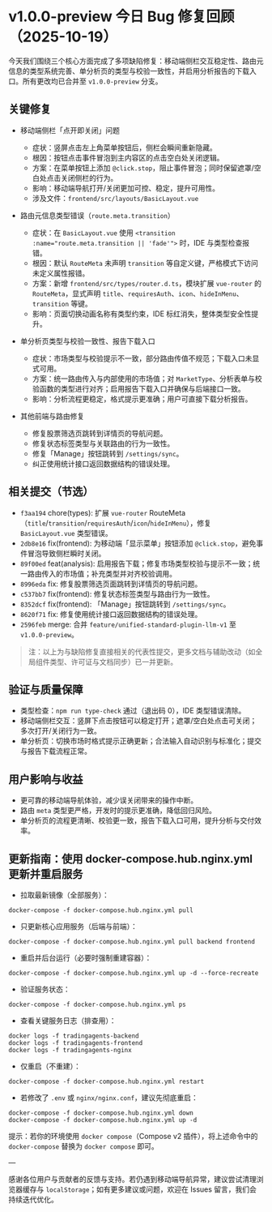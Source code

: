 # v1.0.0-preview 今日 Bug 修复回顾（2025-10-19）

今天我们围绕三个核心方面完成了多项缺陷修复：移动端侧栏交互稳定性、路由元信息的类型系统完善、单分析页的类型与校验一致性，并启用分析报告的下载入口。所有更改均已合并至 `v1.0.0-preview` 分支。

## 关键修复

- 移动端侧栏「点开即关闭」问题
  - 症状：竖屏点击左上角菜单按钮后，侧栏会瞬间重新隐藏。
  - 根因：按钮点击事件冒泡到主内容区的点击空白处关闭逻辑。
  - 方案：在菜单按钮上添加 `@click.stop`，阻止事件冒泡；同时保留遮罩/空白处点击关闭侧栏的行为。
  - 影响：移动端导航打开/关闭更加可控、稳定，提升可用性。
  - 涉及文件：`frontend/src/layouts/BasicLayout.vue`

- 路由元信息类型错误（`route.meta.transition`）
  - 症状：在 `BasicLayout.vue` 使用 `<transition :name="route.meta.transition || 'fade'">` 时，IDE 与类型检查报错。
  - 根因：默认 `RouteMeta` 未声明 `transition` 等自定义键，严格模式下访问未定义属性报错。
  - 方案：新增 `frontend/src/types/router.d.ts`，模块扩展 `vue-router` 的 `RouteMeta`，显式声明 `title`、`requiresAuth`、`icon`、`hideInMenu`、`transition` 等键。
  - 影响：页面切换动画名称有类型约束，IDE 标红消失，整体类型安全性提升。

- 单分析页类型与校验一致性、报告下载入口
  - 症状：市场类型与校验提示不一致，部分路由传值不规范；下载入口未显式可用。
  - 方案：统一路由传入与内部使用的市场值；对 `MarketType`、分析表单与校验函数的类型进行对齐；启用报告下载入口并确保与后端接口一致。
  - 影响：分析流程更稳定，格式提示更准确；用户可直接下载分析报告。

- 其他前端与路由修复
  - 修复股票筛选页跳转到详情页的导航问题。
  - 修复状态标签类型与关联路由的行为一致性。
  - 修复「Manage」按钮跳转到 `/settings/sync`。
  - 纠正使用统计接口返回数据结构的错误处理。

## 相关提交（节选）

- `f3aa194` chore(types): 扩展 `vue-router` RouteMeta（`title`/`transition`/`requiresAuth`/`icon`/`hideInMenu`），修复 `BasicLayout.vue` 类型错误。
- `2db8e16` fix(frontend): 为移动端「显示菜单」按钮添加 `@click.stop`，避免事件冒泡导致侧栏瞬时关闭。
- `89f00ed` feat(analysis): 启用报告下载；修复市场类型校验与提示不一致；统一路由传入的市场值；补充类型并对齐校验调用。
- `8996eda` fix: 修复股票筛选页面跳转到详情页的导航问题。
- `c537bb7` fix(frontend): 修复状态标签类型与路由行为一致性。
- `8352dcf` fix(frontend): 「Manage」按钮跳转到 `/settings/sync`。
- `8620f71` fix: 修复使用统计接口返回数据结构的错误处理。
- `2596feb` merge: 合并 `feature/unified-standard-plugin-llm-v1` 至 `v1.0.0-preview`。

> 注：以上为与缺陷修复直接相关的代表性提交，更多文档与辅助改动（如全局组件类型、许可证与文档同步）已一并更新。

## 验证与质量保障

- 类型检查：`npm run type-check` 通过（退出码 0），IDE 类型错误清除。
- 移动端侧栏交互：竖屏下点击按钮可以稳定打开；遮罩/空白处点击可关闭；多次打开/关闭行为一致。
- 单分析页：切换市场时格式提示正确更新；合法输入自动识别与标准化；提交与报告下载流程正常。

## 用户影响与收益

- 更可靠的移动端导航体验，减少误关闭带来的操作中断。
- 路由 `meta` 类型更严格，开发时的提示更准确，降低回归风险。
- 单分析页的流程更清晰、校验更一致，报告下载入口可用，提升分析与交付效率。




## 更新指南：使用 docker-compose.hub.nginx.yml 更新并重启服务

- 拉取最新镜像（全部服务）：

```
docker-compose -f docker-compose.hub.nginx.yml pull
```

- 只更新核心应用服务（后端与前端）：

```
docker-compose -f docker-compose.hub.nginx.yml pull backend frontend
```

- 重启并后台运行（必要时强制重建容器）：

```
docker-compose -f docker-compose.hub.nginx.yml up -d --force-recreate
```

- 验证服务状态：

```
docker-compose -f docker-compose.hub.nginx.yml ps
```

- 查看关键服务日志（排查用）：

```
docker logs -f tradingagents-backend
docker logs -f tradingagents-frontend
docker logs -f tradingagents-nginx
```

- 仅重启（不重建）：

```
docker-compose -f docker-compose.hub.nginx.yml restart
```

- 若修改了 `.env` 或 `nginx/nginx.conf`，建议先彻底重启：

```
docker-compose -f docker-compose.hub.nginx.yml down
docker-compose -f docker-compose.hub.nginx.yml up -d
```

提示：若你的环境使用 `docker compose`（Compose v2 插件），将上述命令中的 `docker-compose` 替换为 `docker compose` 即可。

—

感谢各位用户与贡献者的反馈与支持。若仍遇到移动端导航异常，建议尝试清理浏览器缓存与 `localStorage`；如有更多建议或问题，欢迎在 Issues 留言，我们会持续迭代优化。